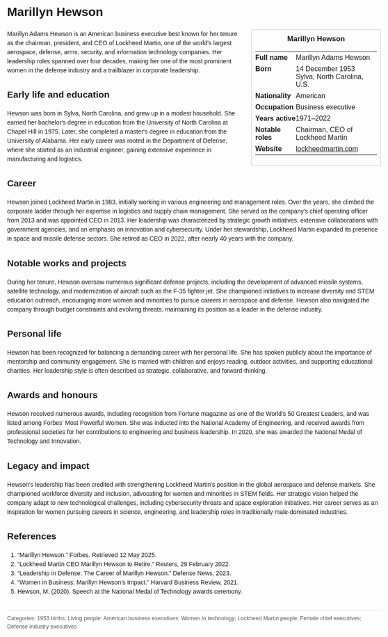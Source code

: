 <!DOCTYPE html>
<html>
<head>
  <title>Marillyn Hewson – Profile</title>
  <style>
    body { font-family: Arial, sans-serif; margin: 2rem auto; max-width: 960px; line-height: 1.5; }
    aside.infobox { float: right; width: 280px; margin: 0 0 1rem 1.5rem; border: 1px solid #ccc; padding: 0.5rem; font-size: 0.9rem; }
    aside.infobox h3 { text-align: center; margin-top: 0; }
    aside.infobox table { width: 100%; border-collapse: collapse; }
    aside.infobox td { padding: 0.25rem 0; vertical-align: top; }
    h1 { margin-top: 0; }
    footer.categories { font-size: 0.8rem; color: #555; border-top: 1px solid #ddd; padding-top: 0.5rem; margin-top: 2rem; }
  </style>
</head>
<body>
  <h1>Marillyn Hewson</h1>
  <aside class="infobox">
    <h3>Marillyn Hewson</h3>
    <table>
      <tr><td><strong>Full name</strong></td><td>Marillyn Adams Hewson</td></tr>
      <tr><td><strong>Born</strong></td><td>14 December 1953<br>Sylva, North Carolina, U.S.</td></tr>
      <tr><td><strong>Nationality</strong></td><td>American</td></tr>
      <tr><td><strong>Occupation</strong></td><td>Business executive</td></tr>
      <tr><td><strong>Years active</strong></td><td>1971–2022</td></tr>
      <tr><td><strong>Notable roles</strong></td><td>Chairman, CEO of Lockheed Martin</td></tr>
      <tr><td><strong>Website</strong></td><td><a href="https://www.lockheedmartin.com">lockheedmartin.com</a></td></tr>
    </table>
  </aside>
  <p>Marillyn Adams Hewson is an American business executive best known for her tenure as the chairman, president, and CEO of Lockheed Martin, one of the world's largest aerospace, defense, arms, security, and information technology companies. Her leadership roles spanned over four decades, making her one of the most prominent women in the defense industry and a trailblazer in corporate leadership.</p>
  
  <h2>Early life and education</h2>
  <p>Hewson was born in Sylva, North Carolina, and grew up in a modest household. She earned her bachelor's degree in education from the University of North Carolina at Chapel Hill in 1975. Later, she completed a master's degree in education from the University of Alabama. Her early career was rooted in the Department of Defense, where she started as an industrial engineer, gaining extensive experience in manufacturing and logistics.</p>
  
  <h2>Career</h2>
  <p>Hewson joined Lockheed Martin in 1983, initially working in various engineering and management roles. Over the years, she climbed the corporate ladder through her expertise in logistics and supply chain management. She served as the company's chief operating officer from 2013 and was appointed CEO in 2013. Her leadership was characterized by strategic growth initiatives, extensive collaborations with government agencies, and an emphasis on innovation and cybersecurity. Under her stewardship, Lockheed Martin expanded its presence in space and missile defense sectors. She retired as CEO in 2022, after nearly 40 years with the company.</p>
  
  <h2>Notable works and projects</h2>
  <p>During her tenure, Hewson oversaw numerous significant defense projects, including the development of advanced missile systems, satellite technology, and modernization of aircraft such as the F-35 fighter jet. She championed initiatives to increase diversity and STEM education outreach, encouraging more women and minorities to pursue careers in aerospace and defense. Hewson also navigated the company through budget constraints and evolving threats, maintaining its position as a leader in the defense industry.</p>
  
  <h2>Personal life</h2>
  <p>Hewson has been recognized for balancing a demanding career with her personal life. She has spoken publicly about the importance of mentorship and community engagement. She is married with children and enjoys reading, outdoor activities, and supporting educational charities. Her leadership style is often described as strategic, collaborative, and forward-thinking.</p>
  
  <h2>Awards and honours</h2>
  <p>Hewson received numerous awards, including recognition from Fortune magazine as one of the World’s 50 Greatest Leaders, and was listed among Forbes’ Most Powerful Women. She was inducted into the National Academy of Engineering, and received awards from professional societies for her contributions to engineering and business leadership. In 2020, she was awarded the National Medal of Technology and Innovation.</p>
  
  <h2>Legacy and impact</h2>
  <p>Hewson's leadership has been credited with strengthening Lockheed Martin's position in the global aerospace and defense markets. She championed workforce diversity and inclusion, advocating for women and minorities in STEM fields. Her strategic vision helped the company adapt to new technological challenges, including cybersecurity threats and space exploration initiatives. Her career serves as an inspiration for women pursuing careers in science, engineering, and leadership roles in traditionally male-dominated industries.</p>
  
  <h2>References</h2>
  <ol>
    <li>“Marillyn Hewson.” Forbes. Retrieved 12 May 2025.</li>
    <li>“Lockheed Martin CEO Marillyn Hewson to Retire.” Reuters, 29 February 2022.</li>
    <li>“Leadership in Defense: The Career of Marillyn Hewson.” Defense News, 2023.</li>
    <li>“Women in Business: Marillyn Hewson’s Impact.” Harvard Business Review, 2021.</li>
    <li>Hewson, M. (2020). Speech at the National Medal of Technology awards ceremony.</li>
  </ol>
  
  <footer class="categories">Categories: 1953 births; Living people; American business executives; Women in technology; Lockheed Martin people; Female chief executives; Defense industry executives</footer>
</body>
</html>